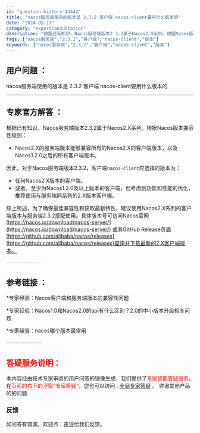 ```yaml
---
id: "question-history-13442"
title: "nacos服务端使用的版本是 2.3.2 客户端 nacos-client要用什么版本的"
date: "2024-05-17"
category: "expertConsultation"
description: "根据已有知识，Nacos服务端版本2.3.2属于Nacos2.X系列。根据Nacos版本兼容性规则：- Nacos2.X的服务端版本能够兼容所有的Nacos2.X的客户端版本，以及Nacos1.2.0之后的所有客户端版本。因此，对于Nacos服务端版本2.3.2，客户端`nacos-client`应"
tags: ["nacos服务端","2.3.2","客户端","nacos-client","版本"]
keywords: ["nacos服务端","2.3.2","客户端","nacos-client","版本"]
---
```


## 用户问题 ： 
 nacos服务端使用的版本是 2.3.2 客户端 nacos-client要用什么版本的  

---------------
## 专家官方解答 ：

根据已有知识，Nacos服务端版本2.3.2属于Nacos2.X系列。根据Nacos版本兼容性规则：

- Nacos2.X的服务端版本能够兼容所有的Nacos2.X的客户端版本，以及Nacos1.2.0之后的所有客户端版本。

因此，对于Nacos服务端版本2.3.2，客户端`nacos-client`应选择的版本为：
- 任何Nacos2.X版本的客户端。
- 或者，至少为Nacos1.2.0及以上版本的客户端，但考虑到功能和性能的优化，推荐使用与服务端同系列的2.X版本客户端。

综上所述，为了确保最佳兼容性和获取最新特性，建议使用Nacos2.X系列的客户端版本与服务端2.3.2搭配使用。具体版本号可访问Nacos官网[https://nacos.io/download/nacos-server/](https://nacos.io/download/nacos-server/) 或其GitHub Release页面[https://github.com/alibaba/nacos/releases](https://github.com/alibaba/nacos/releases)查询并下载最新的2.X客户端版本。


<font color="#949494">---------------</font> 


## 参考链接 ：

*专家经验：Nacos客户端和服务端版本的兼容性问题 
 
 *专家经验：Nacos1.0和Nacos2.0的api有什么区别？2.0的中小版本升级相关问题 
 
 *专家经验：nacos哪个版本最常用 


 <font color="#949494">---------------</font> 
 


## <font color="#FF0000">答疑服务说明：</font> 

本内容经由技术专家审阅的用户问答的镜像生成，我们提供了<font color="#FF0000">专家智能答疑服务</font>，在<font color="#FF0000">页面的右下的浮窗”专家答疑“</font>。您也可以访问 : [全局专家答疑](https://answer.opensource.alibaba.com/docs/intro) 。 咨询其他产品的的问题

### 反馈
如问答有错漏，欢迎点：[差评](https://ai.nacos.io/user/feedbackByEnhancerGradePOJOID?enhancerGradePOJOId=13897)给我们反馈。

